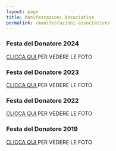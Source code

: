 ```yaml
---
layout: page
title: Manifestazioni Associative
permalink: /manifestazioni-associative/
---
```


<!-- <script src="https://ajax.googleapis.com/ajax/libs/jquery/2.1.3/jquery.min.js"></script>
<script type="text/javascript" src='http://avis-bondeno.it/main.js'></script>
<script type="text/javascript" src='http://avis-bondeno.it/slick/slick.js'></script>
 -->

### Festa del Donatore 2024
<a href='/manifestazioni-associative/manifestazione2024'> CLICCA QUI </a> PER VEDERE LE FOTO

### Festa del Donatore 2023
<a href='/manifestazioni-associative/manifestazione2023'> CLICCA QUI </a> PER VEDERE LE FOTO

### Festa del Donatore 2022
<a href='/manifestazioni-associative/manifestazione2022'> CLICCA QUI </a> PER VEDERE LE FOTO

### Festa del Donatore 2019
<a href='/manifestazioni-associative/manifestazione2019'> CLICCA QUI </a> PER VEDERE LE FOTO
